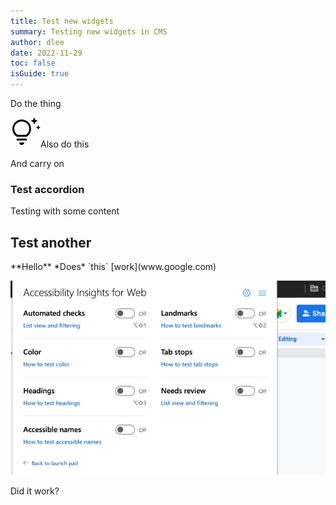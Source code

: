 ```yaml
---
title: Test new widgets
summary: Testing new widgets in CMS
author: dlee
date: 2022-11-29
toc: false
isGuide: true
---
```

Do the thing

<div class="tip"><svg role="img" focusable="false" aria-label="Tip:" xmlns="http://www.w3.org/2000/svg" width="48" height="48">
        <path d="m44.4 19.6-1.2-2.5-2.5-1.1 2.5-1.1 1.1-2.6 1.2 2.5L48 16l-2.5 1.1ZM38 11l-1.8-3.7-3.7-1.8 3.7-1.7L38 0l1.8 3.7 3.7 1.8-3.7 1.7ZM18 44q-1.7 0-2.9-1.2T14 40H22q0 1.7-1.1 2.8T18 44Zm-8.1-7.2v-3h16.2v3Zm.3-6q-3.3-2.1-5.3-5.4Q3 22.2 3 18.1q0-6 4.5-10.5Q11.9 3.2 18 3.2t10.6 4.4Q33 12.1 33 18.1q0 4.1-1.9 7.3t-5.3 5.4Zm1-3h13.6q2.4-1.6 3.8-4.2 1.4-2.5 1.4-5.5 0-4.9-3.5-8.4-3.6-3.5-8.5-3.5-5 0-8.5 3.5T6 18q0 3 1.4 5.5t3.9 4.2Zm6.8 0Z"/>
        </svg><span>Also do this</span></div>

And carry on

<h3 class="accordion">Test accordion</h3><div class="accordion__panel">Testing with some content</div>

<h2 class="accordion">Test another</h2><div class="accordion__panel">**Hello** *Does* `this` [work](www.google.com)

![Test](src/guideImg/dl-automated-tools-access-insights-adhoc-tools.png)</div>

Did it work?